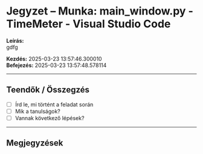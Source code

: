 # Jegyzet – Munka: main_window.py - TimeMeter - Visual Studio Code

**Leírás:**  
gdfg

**Kezdés:** 2025-03-23 13:57:46.300010  
**Befejezés:** 2025-03-23 13:57:48.578114

---

## Teendők / Összegzés

- [ ] Írd le, mi történt a feladat során
- [ ] Mik a tanulságok?
- [ ] Vannak következő lépések?

---

## Megjegyzések

<!-- Ide jöhet bármilyen további jegyzet -->
